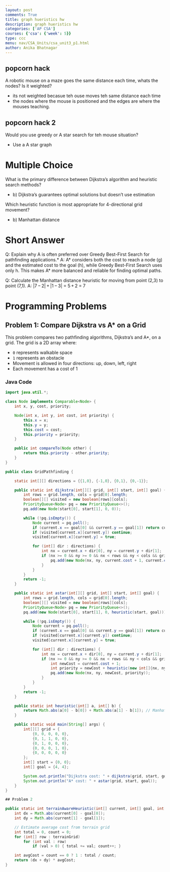 ```yaml
---
layout: post
comments: True
title: graph hueristics hw 
description: graph hueristics hw 
categories: ['AP CSA']
courses: {'csa': {'week': 5}}
type: ccc
menu: nav/CSA_Units/csa_unit3_p1.html
author: Anika Bhatnagar
---
```


## popcorn hack
A robotic mouse on a maze goes the same distance each time, whats the nodes? Is it weighted? 
- its not weighted becasue teh ouse moves teh same distance each time
- the nodes where the mouse is positioned and the edges are where the mouses teaching.

## popcorn hack 2 
Would you use greedy or A star search for teh mouse situation?
- Use a A star graph 

# Multiple Choice
What is the primary difference between Dijkstra’s algorithm and heuristic search methods?
- b) Dijkstra’s guarantees optimal solutions but doesn’t use estimation

Which heuristic function is most appropriate for 4-directional grid movement?
- b) Manhattan distance

# Short Answer
Q: Explain why A is often preferred over Greedy Best-First Search for pathfinding applications.*
A: A* considers both the cost to reach a node (g) and the estimated cost to the goal (h), while Greedy Best-First Search uses only h. This makes A* more balanced and reliable for finding optimal paths.

Q: Calculate the Manhattan distance heuristic for moving from point (2,3) to point (7,1).
A: |7 − 2| + |1 − 3| = 5 + 2 = 7

# Programming Problems

## Problem 1: Compare Dijkstra vs A* on a Grid

This problem compares two pathfinding algorithms, Dijkstra’s and A*, on a grid. The grid is a 2D array where:

- `0` represents walkable space  
- `1` represents an obstacle  
- Movement is allowed in four directions: up, down, left, right  
- Each movement has a cost of 1  

### Java Code

```java
import java.util.*;

class Node implements Comparable<Node> {
    int x, y, cost, priority;

    Node(int x, int y, int cost, int priority) {
        this.x = x;
        this.y = y;
        this.cost = cost;
        this.priority = priority;
    }

    public int compareTo(Node other) {
        return this.priority - other.priority;
    }
}

public class GridPathfinding {

    static int[][] directions = {{1,0}, {-1,0}, {0,1}, {0,-1}};

    public static int dijkstra(int[][] grid, int[] start, int[] goal) {
        int rows = grid.length, cols = grid[0].length;
        boolean[][] visited = new boolean[rows][cols];
        PriorityQueue<Node> pq = new PriorityQueue<>();
        pq.add(new Node(start[0], start[1], 0, 0));

        while (!pq.isEmpty()) {
            Node current = pq.poll();
            if (current.x == goal[0] && current.y == goal[1]) return current.cost;
            if (visited[current.x][current.y]) continue;
            visited[current.x][current.y] = true;

            for (int[] dir : directions) {
                int nx = current.x + dir[0], ny = current.y + dir[1];
                if (nx >= 0 && ny >= 0 && nx < rows && ny < cols && grid[nx][ny] == 0) {
                    pq.add(new Node(nx, ny, current.cost + 1, current.cost + 1));
                }
            }
        }
        return -1;
    }

    public static int astar(int[][] grid, int[] start, int[] goal) {
        int rows = grid.length, cols = grid[0].length;
        boolean[][] visited = new boolean[rows][cols];
        PriorityQueue<Node> pq = new PriorityQueue<>();
        pq.add(new Node(start[0], start[1], 0, heuristic(start, goal)));

        while (!pq.isEmpty()) {
            Node current = pq.poll();
            if (current.x == goal[0] && current.y == goal[1]) return current.cost;
            if (visited[current.x][current.y]) continue;
            visited[current.x][current.y] = true;

            for (int[] dir : directions) {
                int nx = current.x + dir[0], ny = current.y + dir[1];
                if (nx >= 0 && ny >= 0 && nx < rows && ny < cols && grid[nx][ny] == 0) {
                    int newCost = current.cost + 1;
                    int priority = newCost + heuristic(new int[]{nx, ny}, goal);
                    pq.add(new Node(nx, ny, newCost, priority));
                }
            }
        }
        return -1;
    }

    public static int heuristic(int[] a, int[] b) {
        return Math.abs(a[0] - b[0]) + Math.abs(a[1] - b[1]); // Manhattan Distance
    }

    public static void main(String[] args) {
        int[][] grid = {
            {0, 0, 0, 0, 0},
            {0, 1, 1, 0, 0},
            {0, 1, 0, 0, 0},
            {0, 0, 0, 1, 0},
            {0, 0, 0, 0, 0}
        };
        int[] start = {0, 0};
        int[] goal = {4, 4};

        System.out.println("Dijkstra cost: " + dijkstra(grid, start, goal));
        System.out.println("A* cost: " + astar(grid, start, goal));
    }
}

## Problem 2 

public static int terrainAwareHeuristic(int[] current, int[] goal, int[][] terrainGrid) {
    int dx = Math.abs(current[0] - goal[0]);
    int dy = Math.abs(current[1] - goal[1]);

    // Estimate average cost from terrain grid
    int total = 0, count = 0;
    for (int[] row : terrainGrid)
        for (int val : row)
            if (val > 0) { total += val; count++; }

    int avgCost = count == 0 ? 1 : total / count;
    return (dx + dy) * avgCost;
}
